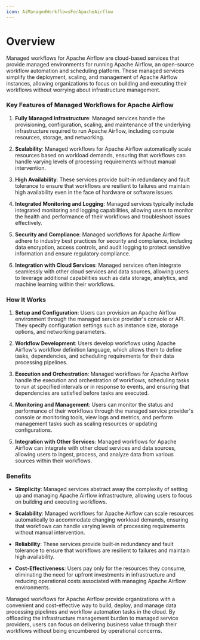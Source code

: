 ```yaml
---
icon: AiManagedWorkflowsForApacheAirflow
---
```

# Overview

Managed workflows for Apache Airflow are cloud-based services that provide managed environments for running Apache Airflow, an open-source workflow automation and scheduling platform. These managed services simplify the deployment, scaling, and management of Apache Airflow instances, allowing organizations to focus on building and executing their workflows without worrying about infrastructure management.

### Key Features of Managed Workflows for Apache Airflow

1. **Fully Managed Infrastructure**: Managed services handle the provisioning, configuration, scaling, and maintenance of the underlying infrastructure required to run Apache Airflow, including compute resources, storage, and networking.
    
2. **Scalability**: Managed workflows for Apache Airflow automatically scale resources based on workload demands, ensuring that workflows can handle varying levels of processing requirements without manual intervention.
    
3. **High Availability**: These services provide built-in redundancy and fault tolerance to ensure that workflows are resilient to failures and maintain high availability even in the face of hardware or software issues.
    
4. **Integrated Monitoring and Logging**: Managed services typically include integrated monitoring and logging capabilities, allowing users to monitor the health and performance of their workflows and troubleshoot issues effectively.
    
5. **Security and Compliance**: Managed workflows for Apache Airflow adhere to industry best practices for security and compliance, including data encryption, access controls, and audit logging to protect sensitive information and ensure regulatory compliance.
    
6. **Integration with Cloud Services**: Managed services often integrate seamlessly with other cloud services and data sources, allowing users to leverage additional capabilities such as data storage, analytics, and machine learning within their workflows.
    

### How It Works

1. **Setup and Configuration**: Users can provision an Apache Airflow environment through the managed service provider's console or API. They specify configuration settings such as instance size, storage options, and networking parameters.
    
2. **Workflow Development**: Users develop workflows using Apache Airflow's workflow definition language, which allows them to define tasks, dependencies, and scheduling requirements for their data processing pipelines.
    
3. **Execution and Orchestration**: Managed workflows for Apache Airflow handle the execution and orchestration of workflows, scheduling tasks to run at specified intervals or in response to events, and ensuring that dependencies are satisfied before tasks are executed.
    
4. **Monitoring and Management**: Users can monitor the status and performance of their workflows through the managed service provider's console or monitoring tools, view logs and metrics, and perform management tasks such as scaling resources or updating configurations.
    
5. **Integration with Other Services**: Managed workflows for Apache Airflow can integrate with other cloud services and data sources, allowing users to ingest, process, and analyze data from various sources within their workflows.
    

### Benefits

- **Simplicity**: Managed services abstract away the complexity of setting up and managing Apache Airflow infrastructure, allowing users to focus on building and executing workflows.
    
- **Scalability**: Managed workflows for Apache Airflow can scale resources automatically to accommodate changing workload demands, ensuring that workflows can handle varying levels of processing requirements without manual intervention.
    
- **Reliability**: These services provide built-in redundancy and fault tolerance to ensure that workflows are resilient to failures and maintain high availability.
    
- **Cost-Effectiveness**: Users pay only for the resources they consume, eliminating the need for upfront investments in infrastructure and reducing operational costs associated with managing Apache Airflow environments.
    

Managed workflows for Apache Airflow provide organizations with a convenient and cost-effective way to build, deploy, and manage data processing pipelines and workflow automation tasks in the cloud. By offloading the infrastructure management burden to managed service providers, users can focus on delivering business value through their workflows without being encumbered by operational concerns.